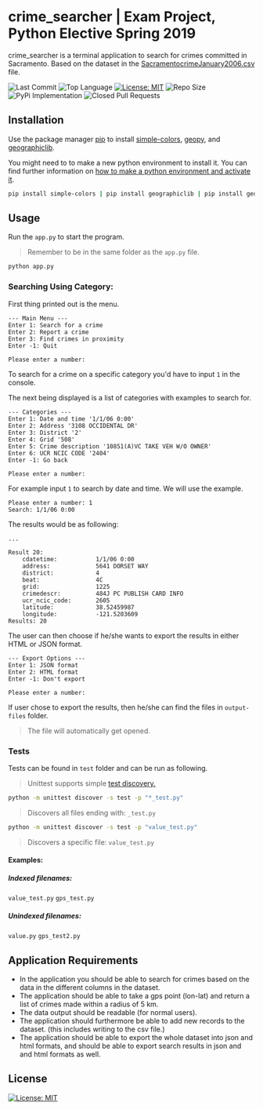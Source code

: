 # crime_searcher | Exam Project, Python Elective Spring 2019
crime_searcher is a terminal application to search for crimes committed in Sacramento. Based on the dataset in the [SacramentocrimeJanuary2006.csv](../csv-files/SacramentocrimeJanuary2006.csv) file.

![Last Commit](https://img.shields.io/github/last-commit/martinloesethjensen/crime_searcher.svg) ![Top Language](https://img.shields.io/github/languages/top/martinloesethjensen/crime_searcher.svg) [![License: MIT](https://img.shields.io/github/license/martinloesethjensen/crime_searcher.svg)](../LICENSE) ![Repo Size](https://img.shields.io/github/repo-size/martinloesethjensen/crime_searcher.svg) ![PyPi Implementation](https://img.shields.io/pypi/implementation/geopy.svg) ![Closed Pull Requests](https://img.shields.io/github/issues-pr-closed/martinloesethjensen/crime_searcher.svg)

## Installation 
Use the package manager [pip](https://pip.pypa.io/en/stable/) to install [simple-colors](https://pypi.org/project/simple-colors/), [geopy](https://pypi.org/project/geopy/), and [geographiclib](https://pypi.org/project/geographiclib/).

You might need to to make a new python environment to install it. You can find further information on [how to make a python environment and activate it](https://docs.python.org/3/tutorial/venv.html#creating-virtual-environments). 

```bash
pip install simple-colors | pip install geographiclib | pip install geopy

```

## Usage
Run the `app.py` to start the program. 

> Remember to be in the same folder as the `app.py` file.

```bash
python app.py
```

### Searching Using Category:
First thing printed out is the menu.

```
--- Main Menu ---
Enter 1: Search for a crime
Enter 2: Report a crime
Enter 3: Find crimes in proximity
Enter -1: Quit

Please enter a number: 
```

To search for a crime on a specific category you'd have to input `1` in the console.

The next being displayed is a list of categories with examples to search for.

```
--- Categories ---
Enter 1: Date and time '1/1/06 0:00'
Enter 2: Address '3108 OCCIDENTAL DR'
Enter 3: District '2'
Enter 4: Grid '508'
Enter 5: Crime description '10851(A)VC TAKE VEH W/O OWNER'
Enter 6: UCR NCIC CODE '2404'
Enter -1: Go back

Please enter a number: 
```

For example input `1` to search by date and time. We will use the example.

```
Please enter a number: 1
Search: 1/1/06 0:00
```

The results would be as following:

```
...

Result 20:
	cdatetime:           1/1/06 0:00
	address:             5641 DORSET WAY
	district:            4
	beat:                4C        
	grid:                1225
	crimedescr:          484J PC PUBLISH CARD INFO
	ucr_ncic_code:       2605
	latitude:            38.52459987
	longitude:           -121.5203609
Results: 20
```

The user can then choose if he/she wants to export the results in either HTML or JSON format.

```
--- Export Options ---
Enter 1: JSON format
Enter 2: HTML format
Enter -1: Don't export

Please enter a number: 
```

If user chose to export the results, then he/she can find the files in `output-files` folder.

> The file will automatically get opened.


### Tests
Tests can be found in `test` folder and can be run as following. 

> Unittest supports simple [test discovery.](https://docs.python.org/3/library/unittest.html#test-discovery) 

```bash
python -m unittest discover -s test -p "*_test.py"
```

> Discovers all files ending with: `_test.py`

```bash
python -m unittest discover -s test -p "value_test.py"
```

> Discovers a specific file: `value_test.py`

#### Examples:

##### Indexed filenames:
`value_test.py`
`gps_test.py`

##### Unindexed filenames:
`value.py`
`gps_test2.py`

## Application Requirements
* In the application you should be able to search for crimes based on the data in the different columns in the dataset.
* The application should be able to take a gps point (lon-lat) and return a list of crimes made within a radius of 5 km.
* The data output should be readable (for normal users).
* The application should furthermore be able to add new records to the dataset. (this includes writing to the csv file.)
* The application should be able to export the whole dataset into json and html formats, and should be able to export search results in json and and html formats as well.

## License
[![License: MIT](https://img.shields.io/github/license/martinloesethjensen/crime_searcher.svg)](../LICENSE)
